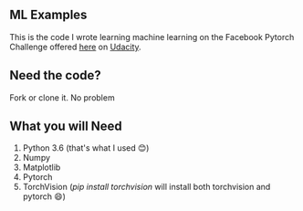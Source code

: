 ## ML Examples
This is the code I wrote learning machine learning on the Facebook Pytorch Challenge offered [here](https://classroom.udacity.com/nanodegrees/nd188/) on [Udacity](ssroom.udacity.com/me).

## Need the code?
Fork or clone it. No problem

## What you will Need
1. Python 3.6 (that's what I used :blush:)
2. Numpy
3. Matplotlib
4. Pytorch
5. TorchVision (_pip install torchvision_ will install both torchvision and pytorch :smile:)
